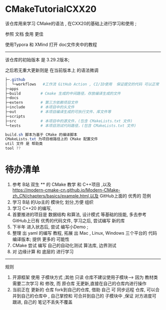 # CMakeTutorialCXX20
该仓库用来学习  CMake的语法 , 在CXX20的基础上进行学习和使用 ; 





参照 文档 食用 更佳  

使用Typora 和 XMind 打开 doc文件夹中的教程



---



该仓库的初始版本 是 3.29.2版本;

之后若无重大更新则是 在当前版本上 的语法微调 



```powershell
├─.github
│  └─workflows   #工作流 GitHub Action , CI/ID使用  保证提交的代码 可以正常 合并到主分支
├─apps
├─build			# Cmake 生成的中间路径，存放编译生成的文件
├─docs
├─extern		# 第三方依赖项目文件
├─include		# 本项目中的头文件
├─out			# 本项目编译生成的可执行文件、库文件等
├─scripts
├─src			# 本项目中的源文件，(包含 CMakeLists.txt 文件)
└─tests			# 本项目测试代码路径，(包含 CMakeLists.txt 文件)

build.sh 脚本为基于 CMake 的编译脚本
CMakeLists.txt 为项目根路径上的 CMake 配置文件
util 文件 是 帮助类 
tool ??  

```

# 待办清单



1. 参考 B站 双生 ** 的 CMake 教学 和 C++项目 ,以及  
   https://modern-cmake-cn.github.io/Modern-CMake-zh_CN/chapters/basics/example.html,以及 GitHub上面的 优秀的  范例 
2. 学习  B站 的Up主的 模块化 划分,方便 组织 
3. 学习 C++20 的编写, 
4. 首要推进的项目是   数据结构 和算法, 设计模式  等基础的技能,  多去参考 GitHub上已有  优秀的代码文件,  学习之后, 尝试编写 新的库 
5. 下半年 进入状态后, 尝试 编写小Demo ; 
6. 整理 出 yaml 的编写 教程, 拓展 出  Mac , Linux, Windows 三个平台的 代码编译版本;  提供 更多的 可能性 
7. CMake   尝试 编写 自己的自动化测试 算法库, 边界测试 
8. 对  边缘计算 和  底层的 进行学习 







---

规则 

1. 开源框架 使用  子模块方式 ;其他 只读 仓库不建议使用子模块-->  因为 教材类需要二次学习 和 修改,  而 原仓库 无更新,直接在自己的仓库内进行操作 
1. 当前正在 更新的 仓库  fork到自己的仓库, 借助  自己 可 同步远程  仓库, 可以合并到自己的仓库中 ,  自己掌控和 可合并到自己的 子模块中 ,保证  对方进度可 跟进,  自己的 笔记不丢失不覆盖 
